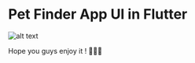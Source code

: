 # Pet Finder App UI in Flutter
![alt text](https://i.imgur.com/rIqziCQ.png)

Hope you guys enjoy it !
:wave::wave::wave: